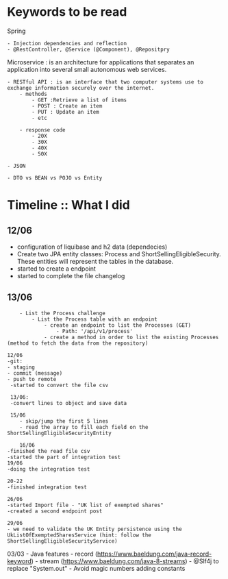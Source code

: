 # Keywords to be read

Spring

	- Injection dependencies and reflection
	- @RestController, @Service (@Component), @Repositpry

Microservice : is an architecture for applications that separates an application into several small autonomous web services.

	- RESTful API : is an interface that two computer systems use to exchange information securely over the internet.
		- methods
			- GET :Retrieve a list of items 
			- POST : Create an item 
			- PUT : Update an item
			- etc
		
		- response code
			- 20X
			- 30X
			- 40X
			- 50X 
	
	- JSON	

	- DTO vs BEAN vs POJO vs Entity

# Timeline :: What I did 

## 12/06
- configuration of liquibase and h2 data (dependecies)
- Create two JPA entity classes: Process and ShortSellingEligibleSecurity. These entities will represent the tables in the database.
- started to create a endpoint 
- started to complete the file changelog 

## 13/06
		- List the Process challenge 			
			- List the Process table with an endpoint
				- create an endpoint to list the Processes (GET)
					- Path: '/api/v1/process'
				- create a method in order to list the existing Processes (method to fetch the data from the repository)
		
	12/06
	-git: 
	- staging
	- commit (message)
	- push to remote 
     -started to convert the file csv
     
     13/06:
     -convert lines to object and save data 
     
     15/06
     	- skip/jump the first 5 lines
     	- read the array to fill each field on the ShortSellingEligibleSecurityEntity
     	
    	16/06	
    -finished the read file csv 
    -started the part of integration test 
    19/06  
    -doing the integration test 
    
    20-22
    -finished integration test 
    
    26/06
    -started Import file - "UK list of exempted shares"
    -created a second endpoint post
    
    29/06
    - we need to validate the UK Entity persistence using the UkListOfExemptedSharesService (hint: follow the ShortSellingEligibleSecurityService)

   03/03
   	- Java features
   		- record (https://www.baeldung.com/java-record-keyword)
   		- stream (https://www.baeldung.com/java-8-streams)
   		- @Slf4j to replace "System.out"
   		- Avoid magic numbers adding constants
